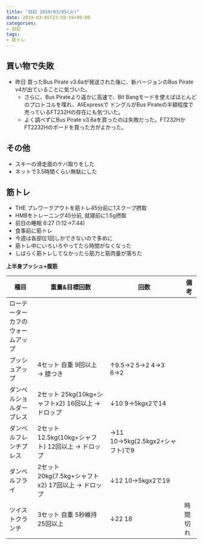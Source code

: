 ```yaml
---
title: "日記 2019/03/05(火)"
date: 2019-03-05T23:59:59+09:00
categories:
- 日記
tags:
- 筋トレ
---
```


## 買い物で失敗
- 昨日
買ったBus Pirate v3.6aが発送された後に、新バージョンのBus Pirate v4が出ていることに気づいた。
  - さらに、Bus Pirateより遥かに高速で、Bit Bangモードを使えばほとんどのプロトコルを喋れ、AliExpressで
ドングルがBus Pirateの半額程度で売っているFT232Hの存在にも気づいた。
  - よく調べずにBus Pirate v3.6aを買ったのは失敗だった。FT232HかFT2232Hのボードを買った方がよかった。

## その他
- スキーの滑走面のケバ取りをした
- ネットで3.5時間くらい無駄にした

## 筋トレ
- THE プレワークアウトを筋トレ45分前に1スクープ摂取
- HMBをトレーニング45分前, 就寝前に1.5g摂取
- 前日の睡眠 6:27 (1:12→7:44)
- 食事前に筋トレ
- 今週は各部位1回しかできないので多めに
- 筋トレ中にいろいろやってたら時間がなくなった
- しばらく筋トレしてなかったら筋力と筋肉量が落ちた

**上半身プッシュ+腹筋**

<!--more-->


| 種目                             | 重量&目標回数                                       | 回数                              | 備考     |
|----------------------------------|-----------------------------------------------------|-----------------------------------|----------|
| ローテーターカフのウォームアップ |                                                     |                                   |          |
| プッシュアップ                   | 4セット 自重 9回以上 → 膝つき                      | ↑9.5→2 5→2 4→3 6→2           |          |
| ダンベルショルダープレス         | 2セット 25kg(10kg+シャフトx2) 16回以上 → ドロップ  | ↓10 9→5kgx2で14                 |          |
| ダンベルフレンチプレス           | 2セット 12.5kg(10kg+シャフト) 12回以上 → ドロップ  | →11 10→5kg(2.5kgx2+シャフト)で9 |          |
| ダンベルフライ                   | 2セット 20kg(7.5kg+シャフトx2) 17回以上 → ドロップ | ↓12 10→5kgx2で19                |          |
| ツイストクランチ                 | 3セット 自重 5秒維持 25回以上                       | ↓22 18                           | 時間切れ |
